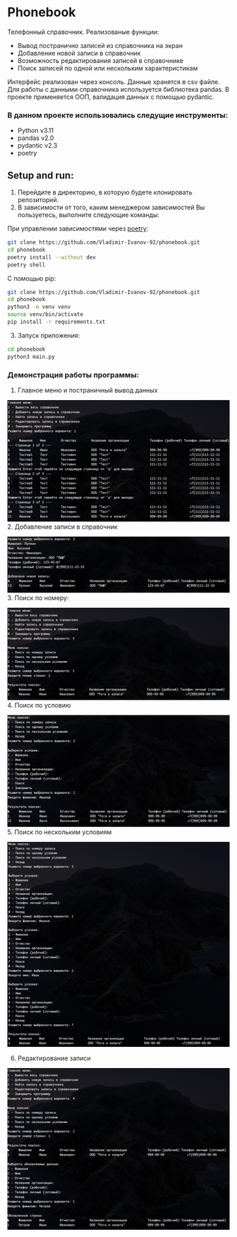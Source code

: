 # Phonebook

Телефонный справочник. Реализованые функции:
- Вывод постранично записей из справочника на экран
- Добавление новой записи в справочник
- Возможность редактирования записей в справочнике
- Поиск записей по одной или нескольким характеристикам

Интерфейс реализован через консоль. Данные хранятся в csv файле. Для работы с данными
справочника используется библиотека pandas. В проекте применяется ООП, валидация данных
с помощью pydantic. 

### В данном проекте использовались следущие инструменты:

  - Python v3.11
  - pandas v2.0
  - pydantic v2.3
  - poetry

## Setup and run:
1. Перейдите в директорию, в которую будете клонировать репозиторий.
2. В зависимости от того, каким менеджером зависимостей Вы пользуетесь, выполните следующие
команды:

При управлении зависимостями через [poetry](https://python-poetry.org/):
```bash
git clone https://github.com/Vladimir-Ivanov-92/phonebook.git
cd phonebook
poetry install --without dev
poetry shell
```

С помощью pip:
```bash
git clone https://github.com/Vladimir-Ivanov-92/phonebook.git
cd phonebook
python3 -m venv venv 
source venv/bin/activate
pip install -r requirements.txt
```

3. Запуск приложения:
```bash
cd phonebook
python3 main.py
```

### Демонcтрация работы программы:
1. Главное меню и постраничный вывод данных

![Весь справочник.png](readme_image%2F%D0%92%D0%B5%D1%81%D1%8C%20%D1%81%D0%BF%D1%80%D0%B0%D0%B2%D0%BE%D1%87%D0%BD%D0%B8%D0%BA.png)
2. Добавление записи в справочник

![Добавление строки.png](readme_image%2F%D0%94%D0%BE%D0%B1%D0%B0%D0%B2%D0%BB%D0%B5%D0%BD%D0%B8%D0%B5%20%D1%81%D1%82%D1%80%D0%BE%D0%BA%D0%B8.png)
3. Поиск по номеру:

![Поиск по номеру.png](readme_image%2F%D0%9F%D0%BE%D0%B8%D1%81%D0%BA%20%D0%BF%D0%BE%20%D0%BD%D0%BE%D0%BC%D0%B5%D1%80%D1%83.png)
4. Поиск по условию

![Поиск по условию.png](readme_image%2F%D0%9F%D0%BE%D0%B8%D1%81%D0%BA%20%D0%BF%D0%BE%20%D1%83%D1%81%D0%BB%D0%BE%D0%B2%D0%B8%D1%8E.png)
5. Поиск по нескольким условиям

![Поиск по нескольким условиям.png](readme_image%2F%D0%9F%D0%BE%D0%B8%D1%81%D0%BA%20%D0%BF%D0%BE%20%D0%BD%D0%B5%D1%81%D0%BA%D0%BE%D0%BB%D1%8C%D0%BA%D0%B8%D0%BC%20%D1%83%D1%81%D0%BB%D0%BE%D0%B2%D0%B8%D1%8F%D0%BC.png)

6. Редактирование записи

![Обновление данных.png](readme_image%2F%D0%9E%D0%B1%D0%BD%D0%BE%D0%B2%D0%BB%D0%B5%D0%BD%D0%B8%D0%B5%20%D0%B4%D0%B0%D0%BD%D0%BD%D1%8B%D1%85.png)